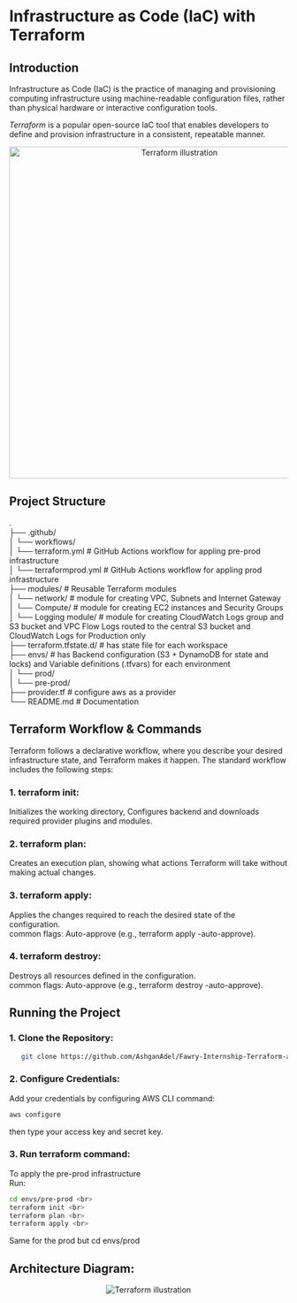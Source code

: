 # Infrastructure as Code (IaC) with Terraform
## Introduction

Infrastructure as Code (IaC) is the practice of managing and provisioning computing infrastructure using machine-readable configuration files, rather than physical hardware or interactive configuration tools.

*Terraform* is a popular open-source IaC tool that enables developers to define and provision infrastructure in a consistent, repeatable manner.

<p align="center">
  <img src="https://web-unified-docs-hashicorp.vercel.app/api/assets/terraform/latest/img/docs/intro-terraform-apis.png" width="600" alt="Terraform illustration">
</p>

## Project Structure
.<br>
├── .github/<br>
│ └── workflows/<br>
│ └── terraform.yml # GitHub Actions workflow for appling pre-prod infrastructure <br>
│ └── terraformprod.yml # GitHub Actions workflow for appling prod infrastructure <br>
├── modules/ # Reusable Terraform modules<br>
│ └── network/ # module for creating VPC, Subnets and Internet Gateway<br>
│ └── Compute/ # module for creating EC2 instances and Security Groups<br>
│ └── Logging module/ # module for creating CloudWatch Logs group and S3 bucket and VPC Flow Logs routed to the central S3 bucket and CloudWatch Logs for Production only<br>
├── terraform.tfstate.d/ # has state file for each workspace<br>
├── envs/ # has Backend configuration (S3 + DynamoDB for state and locks) and Variable definitions (.tfvars) for each environment<br>
│ └── prod/ <br>
│ └── pre-prod/<br>
├── provider.tf # configure aws as a provider<br>
└── README.md # Documentation<br>

## Terraform Workflow & Commands
Terraform follows a declarative workflow, where you describe your desired infrastructure state, and Terraform makes it happen. The standard workflow includes the following steps:
### 1. terraform init:
   Initializes the working directory, Configures backend and downloads required provider plugins and modules.
### 2. terraform plan:
   Creates an execution plan, showing what actions Terraform will take without making actual changes.
### 3. terraform apply:
   Applies the changes required to reach the desired state of the configuration.<br>
   common flags: Auto-approve (e.g., terraform apply -auto-approve).
### 4. terraform destroy:
   Destroys all resources defined in the configuration.<br>
   common flags: Auto-approve (e.g., terraform destroy -auto-approve).

## Running the Project
### 1. Clone the Repository:
```bash
   git clone https://github.com/AshganAdel/Fawry-Internship-Terraform-assignment.git
```
### 2. Configure Credentials:
   Add your credentials by configuring AWS CLI command: 
   ```bash
   aws configure
   ```
   then type your access key and secret key.
### 3. Run terraform command:
   To apply the pre-prod infrastructure <br>
   Run:
   ```bash
   cd envs/pre-prod <br>
   terraform init <br>
   terraform plan <br>
   terraform apply <br>
   ```
   Same for the prod but cd envs/prod 
## Architecture Diagram:
   <p align="center">
  <img src="https://drive.google.com/uc?export=view&id=1OZRaQD4WcFqHgtYBseiT-Ms3HQ53RVMs" alt="Terraform illustration">
  </p>



